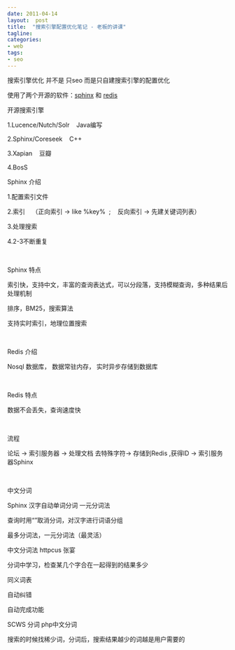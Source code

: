 ```yaml
---
date: 2011-04-14
layout:  post
title:  "搜索引擎配置优化笔记 - 老板的讲课"
tagline:
categories:
- web
tags:
- seo
---
```

搜索引擎优化 并不是 只seo 而是只自建搜索引擎的配置优化

使用了两个开源的软件：<a href="http://sphinxsearch.com/" target="_blank">sphinx</a> 和 <a href="http://timyang.net/data/redis-misunderstanding/" target="_blank">redis</a>

开源搜索引擎

1.Lucence/Nutch/Solr    Java编写

2.Sphinx/Coreseek    C++

3.Xapian    豆瓣

4.BosS


Sphinx 介绍

1.配置索引文件

2.索引    （正向索引 -> like %key%  ;    反向索引 -> 先建关键词列表）

3.处理搜索

4.2-3不断重复

 

Sphinx 特点

索引快，支持中文，丰富的查询表达式，可以分段落，支持模糊查询，多种结果后处理机制

排序，BM25，搜索算法

支持实时索引，地理位置搜索

 

Redis 介绍

Nosql 数据库， 数据常驻内存， 实时异步存储到数据库

 

Redis 特点

数据不会丢失，查询速度快

 

流程

论坛 -> 索引服务器 -> 处理文档 去特殊字符-> 存储到Redis ,获得ID -> 索引服务器Sphinx

 

中文分词

Sphinx 汉字自动单词分词 一元分词法

查询时用“”取消分词，对汉字进行词语分组

最多分词法，一元分词法（最灵活）

中文分词法 httpcus 张宴

分词中学习，检查某几个字合在一起得到的结果多少

同义词表

自动纠错

自动完成功能

SCWS 分词 php中文分词

搜索的时候找稀少词，分词后，搜索结果越少的词越是用户需要的
